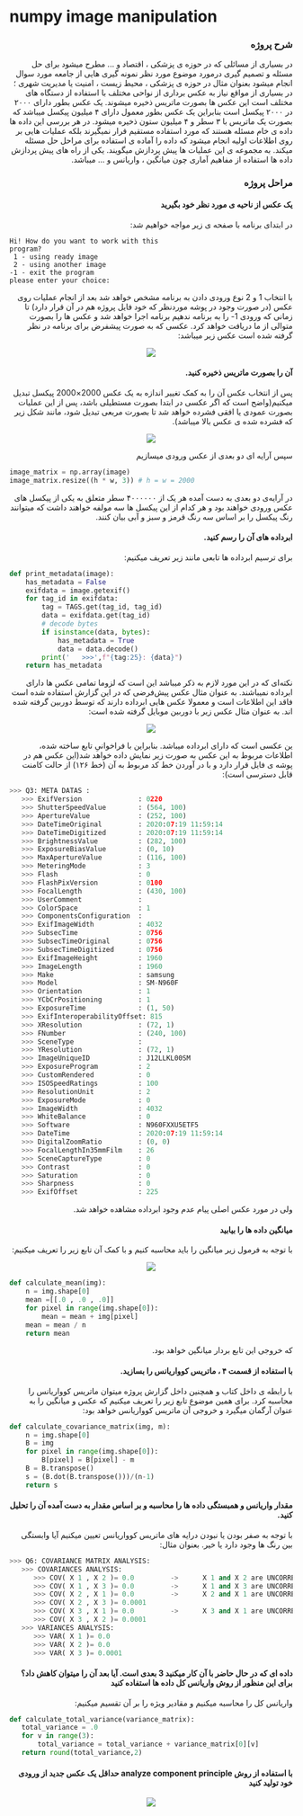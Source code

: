 # numpy image manipulation

### <div dir="rtl">شرح پروژه </div>

<div dir="rtl">
در بسیاری از مسائلی که در حوزه ی پزشکی ، اقتصاد و ... مطرح میشود برای حل مسئله و تصمیم گیری
درمورد موضوع مورد نظر نمونه گیری هایی از جامعه مورد سوال انجام میشود بعنوان مثال در حوزه ی پزشکی
، محیط زیست ، امنیت یا مدیریت شهری ؛ در بسیاری از مواقع نیاز به عکس برداری از نواحی مختلف با
استفاده از دستگاه های مختلف است این عکس ها بصورت ماتریس ذخیره میشوند. یک عکس بطور دارای
۲۰۰۰ در ۲۰۰۰ پیکسل است بنابراین یک عکس بطور معمول دارای ۴ میلیون پیکسل میباشد که بصورت یک
ماتریس با ۳ سطر و ۴ میلیون ستون ذخیره میشود. در هر بررسی این داده ها داده ی خام مسئله هستند که
مورد استفاده مستقیم قرار نمیگیرند بلکه عملیات هایی بر روی اطلاعات اولیه انجام میشود که داده را آماده
ی استفاده برای مراحل حل مسئله میکند. به مجموعه ی این عملیات ها پیش پردازش میگویند.
یکی از راه های پیش پردازش داده ها استفاده از مفاهیم آماری چون میانگین ، واریانس و ... میباشد.
 </div>

### <div dir="rtl"> مراحل پروژه </div> ###

#### <div dir="rtl"> یک عکس از ناحیه ی مورد نظر خود بگیرید   </div>

<div dir="rtl">
در ابتدای برنامه با صفحه ی زیر مواجه خواهیم شد:
</div>

```
Hi! How do you want to work with this 
program?
 1 - using ready image
 2 - using another image
-1 - exit the program
please enter your choice:  
```

<div dir="rtl">
با انتخاب 1 و 2 نوع ورودی دادن به برنامه مشخص خواهد شد بعد از انجام عملیات روی عکس (در صورت وجود در پوشه موردنظر که خود فایل پروژه هم در آن قرار دارد) تا زمانی که ورودی 1- را به برنامه ندهیم برنامه اجرا خواهد شد و عکس ها را بصورت متوالی از ما دریافت خواهد کرد. عکسی که به صورت پیشفرض برای برنامه در نظر گرفته شده است عکس زیر میباشد:
 </div>
<p align="center">
<img src="https://cdn.discordapp.com/attachments/732234196487241741/734420271972220959/1.jpg">
 </p>

#### <div dir="rtl"> آن را بصورت ماتریس ذخیره کنید.  </div>

<div dir="rtl">
پس از انتخاب عکس آن را به کمک تغییر اندازه به یک عکس 2000×2000 پیکسل تبدیل میکنیم(واضح است که اگر عکسی در ابتدا  بصورت مستطیلی باشد، پس از این عملیات بصورت عمودی یا افقی فشرده خواهد شد تا بصورت مربعی تبدیل شود، مانند شکل زیر که فشرده شده ی عکس بالا میباشد).
 </div>
 <p align="center">
<img src="https://cdn.discordapp.com/attachments/732234196487241741/734420298245603338/2.jpg">
 </p>

<div dir="rtl">
سپس آرایه ای دو بعدی از عکس ورودی میسازیم
 </div>
 
```python
image_matrix = np.array(image) 
image_matrix.resize((h * w, 3)) # h = w = 2000 
```

<div dir="rtl">
در آرایه‌ی دو بعدی به دست آمده هر یک از ۴۰۰۰۰۰۰ سطر متعلق به یکی از پیکسل های عکس ورودی خواهند بود و هر کدام از این پیکسل ها سه مولفه خواهند داشت که میتوانند رنگ پیکسل را بر اساس سه رنگ قرمز و سبز و آبی بیان کنند.
 </div>
 
#### <div dir="rtl"> ابرداده های آن را رسم کنید. </div>

<div dir="rtl">
برای ترسیم ابرداده ها تابعی مانند زیر تعریف میکنیم:
 </div>

```python
def print_metadata(image):
    has_metadata = False
    exifdata = image.getexif()
    for tag_id in exifdata:
        tag = TAGS.get(tag_id, tag_id)
        data = exifdata.get(tag_id)
        # decode bytes
        if isinstance(data, bytes):
            has_metadata = True
            data = data.decode()
        print('   >>>',f"{tag:25}: {data}")
    return has_metadata
```

<div dir="rtl">
نکته‌ای که در این مورد لازم به ذکر میباشد این است که لزوما تمامی عکس ها دارای ابرداده نمیباشند. به عنوان مثال عکس پیش‌فرضی که در این گزارش استفاده شده است فاقد این اطلاعات است و معمولا عکس هایی ابرداده دارند که توسط دوربین گرفته شده اند. به عنوان مثال عکس زیر با دوربین موبایل گرفته شده است:
 </div>
 <p align="center">
<img src="https://cdn.discordapp.com/attachments/732234196487241741/734420304050520104/3.jpg">
 </p>

<div dir="rtl">
ین عکسی است که دارای ابرداده میباشد. بنابراین با فراخوانیِ تابع ساخته شده، اطلاعات مربوط به این عکس به صورت زیر نمایش داده خواهد شد(این عکس هم در پوشه ی فایل قرار دارد و با در آوردن خط کد مربوط به آن (خط ۱۲۶) از حالت کامنت قابل دسترسی است):
 </div>
 
```python
>>> Q3: META DATAS :
   >>> ExifVersion              : 0220
   >>> ShutterSpeedValue        : (564, 100)
   >>> ApertureValue            : (252, 100)
   >>> DateTimeOriginal         : 2020:07:19 11:59:14
   >>> DateTimeDigitized        : 2020:07:19 11:59:14
   >>> BrightnessValue          : (282, 100)
   >>> ExposureBiasValue        : (0, 10)
   >>> MaxApertureValue         : (116, 100)
   >>> MeteringMode             : 3
   >>> Flash                    : 0
   >>> FlashPixVersion          : 0100
   >>> FocalLength              : (430, 100)
   >>> UserComment              :
   >>> ColorSpace               : 1
   >>> ComponentsConfiguration  : 
   >>> ExifImageWidth           : 4032
   >>> SubsecTime               : 0756
   >>> SubsecTimeOriginal       : 0756
   >>> SubsecTimeDigitized      : 0756
   >>> ExifImageHeight          : 1960
   >>> ImageLength              : 1960
   >>> Make                     : samsung
   >>> Model                    : SM-N960F
   >>> Orientation              : 1
   >>> YCbCrPositioning         : 1
   >>> ExposureTime             : (1, 50)
   >>> ExifInteroperabilityOffset: 815
   >>> XResolution              : (72, 1)
   >>> FNumber                  : (240, 100)
   >>> SceneType                : 
   >>> YResolution              : (72, 1)
   >>> ImageUniqueID            : J12LLKL00SM
   >>> ExposureProgram          : 2
   >>> CustomRendered           : 0
   >>> ISOSpeedRatings          : 100
   >>> ResolutionUnit           : 2
   >>> ExposureMode             : 0
   >>> ImageWidth               : 4032
   >>> WhiteBalance             : 0
   >>> Software                 : N960FXXU5ETF5
   >>> DateTime                 : 2020:07:19 11:59:14
   >>> DigitalZoomRatio         : (0, 0)
   >>> FocalLengthIn35mmFilm    : 26
   >>> SceneCaptureType         : 0
   >>> Contrast                 : 0
   >>> Saturation               : 0
   >>> Sharpness                : 0
   >>> ExifOffset               : 225

```

<div dir="rtl">
ولی در مورد عکس اصلی پیام عدم وجود ابرداده مشاهده خواهد شد.
 </div>
 
 #### <div dir="rtl">  میانگین داده ها را بیابید  </div>

<div dir="rtl">
با توجه به فرمول زیر میانگین را باید محاسبه کنیم و با کمک آن تابع زیر را تعریف میکنیم: 
 </div>
 

<p align="center">
 <img src="https://latex.codecogs.com/gif.latex?M=\frac{x_1+...+x_n}{n}">
</p>


```python
def calculate_mean(img):
    n = img.shape[0]
    mean =[[.0 , .0 , .0]]
    for pixel in range(img.shape[0]):
        mean = mean + img[pixel]
    mean = mean / n
    return mean
```

<div dir="rtl">
که خروجی این تابع  بردار میانگین خواهد بود.
 </div>

#### <div dir="rtl"> با استفاده از قسمت ۴ ، ماتریس کوواریانس را بسازید.  </div>

<div dir="rtl">
با رابطه ی داخل کتاب و همچنین داخل گزارش پروژه میتوان ماتریس کوواریانس را محاسبه کرد.
برای همین موضوع تابع زیر را تعریف میکنیم که عکس و میانگین را به عنوان آرگمان میگیرد و خروجی آن ماتریس کوواریانس خواهد بود:
 </div>

```python
def calculate_covariance_matrix(img, m):
    n = img.shape[0]
    B = img
    for pixel in range(img.shape[0]):
        B[pixel] = B[pixel] - m
    B = B.transpose()
    s = (B.dot(B.transpose()))/(n-1)
    return s
```

#### <div dir="rtl"> مقدار واریانس و همبستگی داده ها را محاسبه و بر اساس مقدار به دست آمده آن را تحلیل کنید.  </div>

<div dir="rtl">
با توجه به صفر بودن یا نبودن درایه های ماتریس کوواریانس تعیین میکنیم آیا وابستگی بین رنگ ها وجود دارد یا خیر. بعنوان مثال:
 </div>
 
```python
>>> Q6: COVARIANCE MATRIX ANALYSIS:
   >>> COVARIANCES ANALYSIS:
      >>> COV( X 1 , X 2 )= 0.0         ->      X 1 and X 2 are UNCORRELATED.
      >>> COV( X 1 , X 3 )= 0.0         ->      X 1 and X 3 are UNCORRELATED.
      >>> COV( X 2 , X 1 )= 0.0         ->      X 2 and X 1 are UNCORRELATED.
      >>> COV( X 2 , X 3 )= 0.0001
      >>> COV( X 3 , X 1 )= 0.0         ->      X 3 and X 1 are UNCORRELATED.
      >>> COV( X 3 , X 2 )= 0.0001
   >>> VARIANCES ANALYSIS:
      >>> VAR( X 1 )= 0.0
      >>> VAR( X 2 )= 0.0
      >>> VAR( X 3 )= 0.0001
```

#### <div dir="rtl"> داده ای که در حال حاضر با آن کار میکنید 3 بعدی است. آیا بعد آن را میتوان کاهش داد؟ برای این منظور از روش واریانس کل داده ها استفاده کنید  </div> 

 <div dir="rtl">
 واریانس کل را محاسبه میکنیم و مقادیر ویژه را بر آن تقسیم میکنیم:
  </div>
  
 ```python
 def calculate_total_variance(variance_matrix):
    total_variance = .0
    for v in range(3):
        total_variance = total_variance + variance_matrix[0][v]
    return round(total_variance,2)
```

#### <div dir="rtl"> با استفاده از روش analyze component principle حداقل یک عکس جدید از ورودی خود تولید کنید   </div>
<p align="center">
<img src="https://cdn.discordapp.com/attachments/732234196487241741/734420313865191524/4.jpg">
</p>
